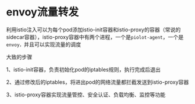 # envoy流量转发

利用istio注入可以为每个pod添加istio-init容器和istio-proxy的容器（常说的sidecar容器），istio-proxy容器中有两个进程，一个是`piolot-agent`，一个是`envoy，`并且可以实现流量的调度



大致的步骤

1、istio-init容器，负责初始化pod的iptables规则，执行完成后退出

2、通过修改后的iptables，将进出pod的网络流量都拦截发送到istio-proxy容器

3、istio-proxy容器实现流量管控、安全认证、负载均衡、监控等功能

